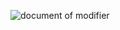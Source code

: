 ![document of modifier](https://user-images.githubusercontent.com/61690990/109507832-2605ea80-7ac5-11eb-9f48-31ee092ea34e.png)